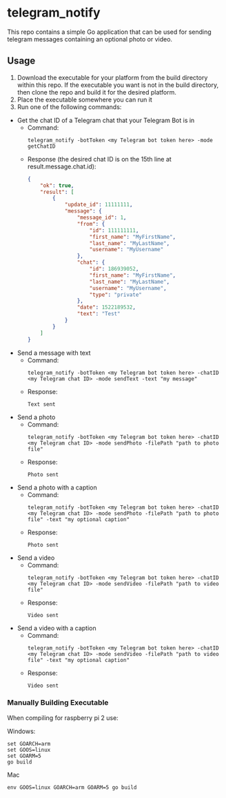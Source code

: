 
# telegram_notify
This repo contains a simple Go application that can be used for sending telegram messages containing an optional photo or video.

## Usage
1. Download the executable for your platform from the build directory within this repo. If the executable you want is not in the build directory, then clone the repo and build it for the desired platform.
2. Place the executable somewhere you can run it
3. Run one of the following commands:

* Get the chat ID of a Telegram chat that your Telegram Bot is in
    * Command:
        ```
        telegram_notify -botToken <my Telegram bot token here> -mode getChatID
        ```
    * Response (the desired chat ID is on the 15th line at result.message.chat.id):
        ```json
        {
            "ok": true,
            "result": [
                {
                    "update_id": 11111111,
                    "message": {
                        "message_id": 1,
                        "from": {
                            "id": 111111111,
                            "first_name": "MyFirstName",
                            "last_name": "MyLastName",
                            "username": "MyUsername"
                        },
                        "chat": {
                            "id": 186939052,
                            "first_name": "MyFirstName",
                            "last_name": "MyLastName",
                            "username": "MyUsername",
                            "type": "private"
                        },
                        "date": 1522189532,
                        "text": "Test"
                    }
                }
            ]
        }
        ```
* Send a message with text
    * Command: 
        ```
        telegram_notify -botToken <my Telegram bot token here> -chatID <my Telegram chat ID> -mode sendText -text "my message"
        ```
    * Response:
        ```
        Text sent
        ```
* Send a photo
    * Command: 
        ```
        telegram_notify -botToken <my Telegram bot token here> -chatID <my Telegram chat ID> -mode sendPhoto -filePath "path to photo file"
        ```
    * Response:
        ```
        Photo sent
        ```
* Send a photo with a caption
    * Command:
        ```
        telegram_notify -botToken <my Telegram bot token here> -chatID <my Telegram chat ID> -mode sendPhoto -filePath "path to photo file" -text "my optional caption"
        ```
    * Response:
        ```
        Photo sent
        ```
* Send a video
    * Command:
        ```
        telegram_notify -botToken <my Telegram bot token here> -chatID <my Telegram chat ID> -mode sendVideo -filePath "path to video file"
        ```
    * Response:
        ```
        Video sent
        ```
* Send a video with a caption
    * Command:
        ```
        telegram_notify -botToken <my Telegram bot token here> -chatID <my Telegram chat ID> -mode sendVideo -filePath "path to video file" -text "my optional caption"
        ```
    * Response:
        ```
        Video sent
        ```

### Manually Building Executable
When compiling for raspberry pi 2 use:

Windows:
```
set GOARCH=arm
set GOOS=linux
set GOARM=5
go build
```

Mac
```
env GOOS=linux GOARCH=arm GOARM=5 go build
```